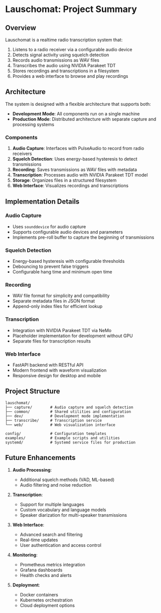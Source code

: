 # Lauschomat: Project Summary

## Overview

Lauschomat is a realtime radio transcription system that:

1. Listens to a radio receiver via a configurable audio device
2. Detects signal activity using squelch detection
3. Records audio transmissions as WAV files
4. Transcribes the audio using NVIDIA Parakeet TDT
5. Stores recordings and transcriptions in a filesystem
6. Provides a web interface to browse and play recordings

## Architecture

The system is designed with a flexible architecture that supports both:

- **Development Mode**: All components run on a single machine
- **Production Mode**: Distributed architecture with separate capture and processing systems

### Components

1. **Audio Capture**: Interfaces with PulseAudio to record from radio receivers
2. **Squelch Detection**: Uses energy-based hysteresis to detect transmissions
3. **Recording**: Saves transmissions as WAV files with metadata
4. **Transcription**: Processes audio with NVIDIA Parakeet TDT model
5. **Storage**: Organizes files in a structured filesystem
6. **Web Interface**: Visualizes recordings and transcriptions

## Implementation Details

### Audio Capture

- Uses `sounddevice` for audio capture
- Supports configurable audio devices and parameters
- Implements pre-roll buffer to capture the beginning of transmissions

### Squelch Detection

- Energy-based hysteresis with configurable thresholds
- Debouncing to prevent false triggers
- Configurable hang time and minimum open time

### Recording

- WAV file format for simplicity and compatibility
- Separate metadata files in JSON format
- Append-only index files for efficient lookup

### Transcription

- Integration with NVIDIA Parakeet TDT via NeMo
- Placeholder implementation for development without GPU
- Separate files for transcription results

### Web Interface

- FastAPI backend with RESTful API
- Modern frontend with waveform visualization
- Responsive design for desktop and mobile

## Project Structure

```
lauschomat/
├── capture/        # Audio capture and squelch detection
├── common/         # Shared utilities and configuration
├── dev/            # Development mode implementation
├── transcribe/     # Transcription service
└── web/            # Web visualization interface

config/             # Configuration templates
examples/           # Example scripts and utilities
systemd/            # Systemd service files for production
```

## Future Enhancements

1. **Audio Processing**:
   - Additional squelch methods (VAD, ML-based)
   - Audio filtering and noise reduction

2. **Transcription**:
   - Support for multiple languages
   - Custom vocabulary and language models
   - Speaker diarization for multi-speaker transmissions

3. **Web Interface**:
   - Advanced search and filtering
   - Real-time updates
   - User authentication and access control

4. **Monitoring**:
   - Prometheus metrics integration
   - Grafana dashboards
   - Health checks and alerts

5. **Deployment**:
   - Docker containers
   - Kubernetes orchestration
   - Cloud deployment options

